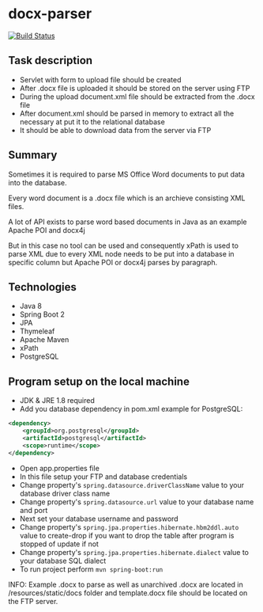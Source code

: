# docx-parser
[![Build Status](https://travis-ci.com/sergeivisotsky/docx-parser.svg?branch=master)](https://travis-ci.com/sergeivisotsky/docx-parser)

## Task description
* Servlet with form to upload file should be created
* After .docx file is uploaded it should be stored on the server using FTP
* During the upload document.xml file should be extracted from the .docx file
* After document.xml should be parsed in memory to extract all the necessary at put it to the relational database
* It should be able to download data from the server via FTP

## Summary
Sometimes it is required to parse MS Office Word documents to put data into the database.

Every word document is a .docx file which is an archieve consisting XML files.

A lot of API exists to parse word based documents in Java as an example Apache POI and docx4j

But in this case no tool can be used and consequently xPath is used to parse XML due to every XML node needs to be put into a database in specific column but Apache POI or docx4j parses by paragraph.

## Technologies
* Java 8
* Spring Boot 2
* JPA
* Thymeleaf
* Apache Maven
* xPath
* PostgreSQL

## Program setup on the local machine
* JDK & JRE 1.8 required
* Add you database dependency in pom.xml example for PostgreSQL:
```xml
<dependency>
    <groupId>org.postgresql</groupId>
    <artifactId>postgresql</artifactId>
    <scope>runtime</scope>
</dependency>
```
* Open app.properties file
* In this file setup your FTP and database credentials
* Change property's `spring.datasource.driverClassName` value to your database driver class name
* Change property's `spring.datasource.url` value to your database name and port
* Next set your database username and password
* Change property's `spring.jpa.properties.hibernate.hbm2ddl.auto` value to create-drop if you want to drop the table after program is stopped of update if not
* Change property's `spring.jpa.properties.hibernate.dialect` value to your database SQL dialect
* To run project perform `mvn spring-boot:run`

INFO: Example .docx to parse as well as unarchived .docx are located in /resources/static/docs folder and template.docx file should be located on the FTP server.